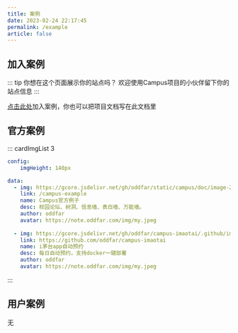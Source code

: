 ```yaml
---
title: 案例
date: 2023-02-24 22:17:45
permalink: /example
article: false
---
```


## 加入案例

::: tip 你想在这个页面展示你的站点吗？
欢迎使用Campus项目的小伙伴留下你的站点信息
:::

[点击此处](https://github.com/oddfar/campus/issues/new?assignees=&labels=%E7%94%B3%E8%AF%B7%E5%8A%A0%E5%85%A5%E6%A1%88%E4%BE%8B&template=join_case.md&title=%E7%94%B3%E8%AF%B7%E5%8A%A0%E5%85%A5%E6%A1%88%E4%BE%8B)加入案例，你也可以把项目文档写在此文档里



## 官方案例

::: cardImgList 3

```yaml
config:
    imgHeight: 140px

data:
  - img: https://gcore.jsdelivr.net/gh/oddfar/static/campus/doc/image-20230221091804015.png
    link: /campus-example
    name: Campus官方例子
    desc: 校园论坛、树洞、信息墙、表白墙、万能墙。
    author: oddfar
    avatar: https://note.oddfar.com/img/my.jpeg
    
  - img: https://gcore.jsdelivr.net/gh/oddfar/campus-imaotai/.github/image-20230707145525709.png
    link: https://github.com/oddfar/campus-imaotai
    name: i茅台app自动预约
    desc: 每日自动预约，支持docker一键部署
    author: oddfar
    avatar: https://note.oddfar.com/img/my.jpeg

```

:::



## 用户案例

无